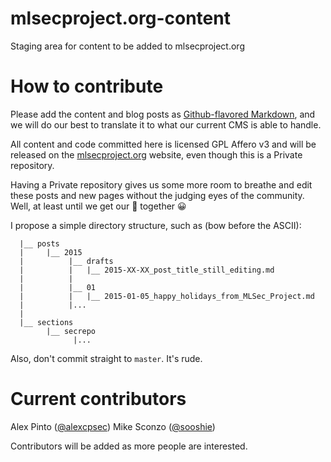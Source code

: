 mlsecproject.org-content
========================

Staging area for content to be added to mlsecproject.org

# How to contribute

Please add the content and blog posts as [Github-flavored Markdown](https://help.github.com/articles/github-flavored-markdown/), and we will
do our best to translate it to what our current CMS is able to handle.

All content and code committed here is licensed GPL Affero v3 and will be released
on the [mlsecproject.org](https://mlsecproject.org) website, even though this
is a Private repository.

Having a Private repository gives us some more room to breathe and edit these
posts and new pages without the judging eyes of the community. Well, at least
until we get our :shit: together :grinning:

I propose a simple directory structure, such as (bow before the ASCII):
```
  |__ posts
  |     |__ 2015
  |          |__ drafts
  |          |   |__ 2015-XX-XX_post_title_still_editing.md
  |          |
  |          |__ 01
  |          |   |__ 2015-01-05_happy_holidays_from_MLSec_Project.md
  |          |...
  |
  |__ sections
        |__ secrepo
              |...
```

Also, don't commit straight to `master`. It's rude.

# Current contributors

Alex Pinto ([@alexcpsec](https://twitter.com/alexcpsec))
Mike Sconzo ([@sooshie](https://twitter.com/sooshie))

Contributors will be added as more people are interested.
